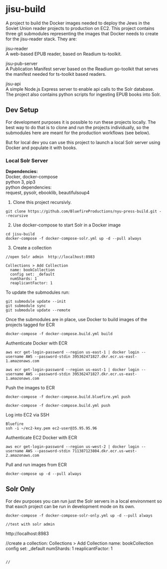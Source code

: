 # jisu-build
A project to build the Docker images needed to deploy the Jews in the Soviet Union reader projects to production on EC2.  This project contains three git submodules representing the images that Docker needs to create for the jisu-reader stack.  They are:
  
jisu-reader  
A web-based EPUB reader, based on Readium ts-toolkit.  
  
jisu-pub-server  
A Publication Manifest server based on the Readium go-toolkit that serves the manifest needed for ts-toolkit based readers.  

jisu-api  
A simple Node.js Express server to enable api calls to the Solr database.  The project also contains python scripts for ingesting EPUB books into Solr.  

## Dev Setup
For development purposes it is possible to run these projects locally.  The best way to do that is to clone and run the projects individually, so the submodules here are meant for the production workflows (see below).

But for local dev you can use this project to launch a local Solr server using Docker and populate it with books.

### Local Solr Server

**Dependencies:**  
Docker, docker-compose  
python 3, pip3  
python dependencies:   
	request, pysolr, ebooklib, beautifulsoup4  

1.  Clone this project recursivly.
```
git clone https://github.com/BluefireProductions/nyu-press-build.git --recursive
```

2.  Use docker-compose to start Solr in a Docker image
```
cd jisu-build
docker-compose -f docker-compose-solr.yml up -d --pull always
```

3. Create a collection  
```
//open Solr admin  http://localhost:8983

Collections > Add Collection
  name: bookCollection
  config set: _default
  numShards: 1
  reaplicantFactor: 1 
```

To update the submodules run:

```
git submodule update --init
git submodule sync
git submodule update --remote
```

Once the submodules are in place, use Docker to build images of the projects tagged for ECR

```
docker-compose -f docker-compose.build.yml build
```

Authenticate Docker with ECR
```
aws ecr get-login-password --region us-east-1 | docker login --username AWS --password-stdin 395362471827.dkr.ecr.us-east-1.amazonaws.com

aws ecr get-login-password --region us-east-1 | docker login --username AWS --password-stdin 395362471827.dkr.ecr.us-east-1.amazonaws.com
```

Push the images to ECR
``` 
docker-compose -f docker-compose.build.bluefire.yml push

docker-compose -f docker-compose.build.yml push

```

Log into EC2 via SSH
```
Bluefire
ssh -i ~/ec2-key.pem ec2-user@35.95.95.96
```

Authenticate EC2 Docker with ECR
```
aws ecr get-login-password --region us-west-2 | docker login --username AWS --password-stdin 711387123804.dkr.ecr.us-west-2.amazonaws.com
```

Pull and run images from ECR
```
docker-compose up -d --pull always
```

## Solr Only

For dev purposes you can run just the Solr servers in a local environment so that eaxch project can be run in development mode on its own.

```
docker-compose -f docker-compose-solr-only.yml up -d --pull always

//test with solr admin

```
http://localhost:8983

//create a collection: Collections > Add Collection
name: bookCollection
config set: _default
numShards: 1
reaplicantFactor: 1
```

//
